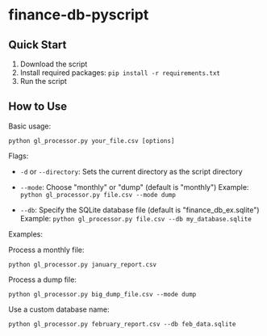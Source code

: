 # finance-db-pyscript
 
## Quick Start

1. Download the script
2. Install required packages: `pip install -r requirements.txt`
3. Run the script

## How to Use

Basic usage:
```
python gl_processor.py your_file.csv [options]
```

Flags:

- `-d` or `--directory`: Sets the current directory as the script directory

- `--mode`: Choose "monthly" or "dump" (default is "monthly")
  Example: `python gl_processor.py file.csv --mode dump`

- `--db`: Specify the SQLite database file (default is "finance_db_ex.sqlite")
  Example: `python gl_processor.py file.csv --db my_database.sqlite`

Examples:

Process a monthly file:
```
python gl_processor.py january_report.csv
```

Process a dump file:
```
python gl_processor.py big_dump_file.csv --mode dump
```

Use a custom database name:
```
python gl_processor.py february_report.csv --db feb_data.sqlite
```
